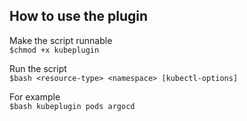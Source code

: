 ##  How to use the plugin

Make the script runnable\
`$chmod +x kubeplugin`

Run the script\
`$bash <resource-type> <namespace> [kubectl-options]`

For example\
`$bash kubeplugin pods argocd`
